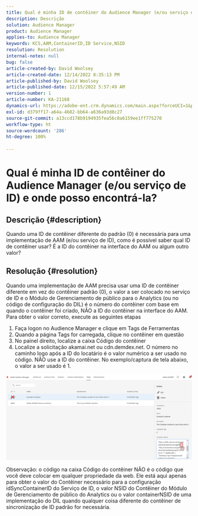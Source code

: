 ```yaml
---
title: Qual é minha ID de contêiner do Audience Manager (e/ou serviço de ID) e onde posso encontrá-la?
description: Descrição
solution: Audience Manager
product: Audience Manager
applies-to: Audience Manager
keywords: KCS,AAM,ContainerID,ID Service,NSID
resolution: Resolution
internal-notes: null
bug: false
article-created-by: David Woolsey
article-created-date: 12/14/2022 8:35:13 PM
article-published-by: David Woolsey
article-published-date: 12/15/2022 5:57:49 AM
version-number: 1
article-number: KA-21168
dynamics-url: https://adobe-ent.crm.dynamics.com/main.aspx?forceUCI=1&pagetype=entityrecord&etn=knowledgearticle&id=14ebc5cb-ee7b-ed11-81ac-6045bd006a22
exl-id: d379ff17-a64a-4682-bb64-a636a93d8c27
source-git-commit: a13ccd178b9194935fea56c0a6159ee1ff775270
workflow-type: ht
source-wordcount: '286'
ht-degree: 100%

---
```


# Qual é minha ID de contêiner do Audience Manager (e/ou serviço de ID) e onde posso encontrá-la?

## Descrição {#description}


Quando uma ID de contêiner diferente do padrão (0) é necessária para uma implementação de AAM (e/ou serviço de ID), como é possível saber qual ID de contêiner usar? É a ID do contêiner na interface do AAM ou algum outro valor?


## Resolução {#resolution}


Quando uma implementação de AAM precisa usar uma ID de contêiner diferente em vez do contêiner padrão (0), o valor a ser colocado no serviço de ID e o Módulo de Gerenciamento de público para o Analytics (ou no código de configuração do DIL) é o número do contêiner com base em quando o contêiner foi criado, NÃO a ID do contêiner na interface do AAM. Para obter o valor correto, execute as seguintes etapas

1. Faça logon no Audience Manager e clique em Tags de Ferramentas
2. Quando a página Tags for carregada, clique no contêiner em questão
3. No painel direito, localize a caixa Código do contêiner
4. Localize a solicitação akamai.net ou cdn.demdex.net. O número no caminho logo após a ID do locatário é o valor numérico a ser usado no código. NÃO use a ID do contêiner. No exemplo/captura de tela abaixo, o valor a ser usado é 1.


![](assets/4768ad75-347c-ed11-81ac-6045bd006a22.png)

Observação: o código na caixa Código do contêiner NÃO é o código que você deve colocar em qualquer propriedade da web. Ele está aqui apenas para obter o valor do Contêiner necessário para a configuração idSyncContainerID do Serviço de ID, o valor NSID do Contêiner do Módulo de Gerenciamento de público do Analytics ou o valor containerNSID de uma implementação do DIL quando qualquer coisa diferente do contêiner de sincronização de ID padrão for necessária.
